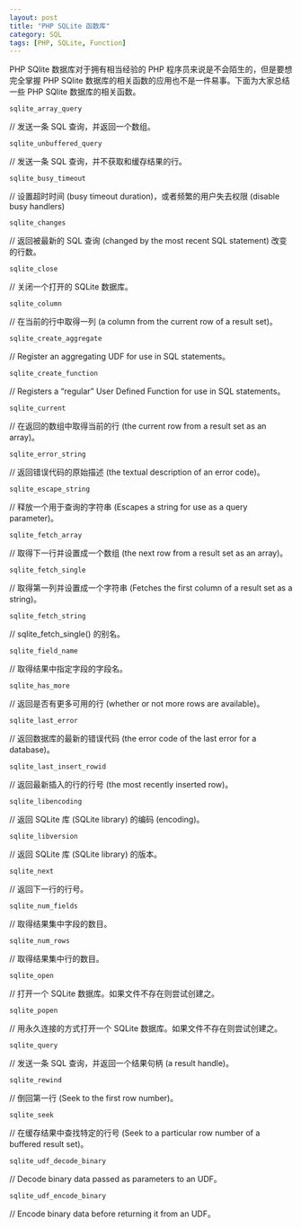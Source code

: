 ```yaml
---
layout: post
title: "PHP SQLite 函数库"
category: SQL
tags: [PHP, SQLite, Function]
---
```


PHP SQlite 数据库对于拥有相当经验的 PHP 程序员来说是不会陌生的，但是要想完全掌握 PHP SQlite 数据库的相关函数的应用也不是一件易事。下面为大家总结一些 PHP SQlite 数据库的相关函数。

    sqlite_array_query

// 发送一条 SQL 查询，并返回一个数组。

    sqlite_unbuffered_query

// 发送一条 SQL 查询，并不获取和缓存结果的行。

    sqlite_busy_timeout

<!-- more -->

// 设置超时时间 (busy timeout duration)，或者频繁的用户失去权限 (disable busy handlers)

    sqlite_changes

// 返回被最新的 SQL 查询 (changed by the most recent SQL statement) 改变的行数。

    sqlite_close

// 关闭一个打开的 SQLite 数据库。

    sqlite_column

// 在当前的行中取得一列 (a column from the current row of a result set)。

    sqlite_create_aggregate

// Register an aggregating UDF for use in SQL statements。

    sqlite_create_function

// Registers a “regular” User Defined Function for use in SQL statements。

    sqlite_current

// 在返回的数组中取得当前的行 (the current row from a result set as an array)。

    sqlite_error_string

// 返回错误代码的原始描述 (the textual description of an error code)。

    sqlite_escape_string

// 释放一个用于查询的字符串 (Escapes a string for use as a query parameter)。

    sqlite_fetch_array

// 取得下一行并设置成一个数组 (the next row from a result set as an array)。

    sqlite_fetch_single

// 取得第一列并设置成一个字符串 (Fetches the first column of a result set as a string)。

    sqlite_fetch_string

// sqlite_fetch_single() 的别名。

    sqlite_field_name

// 取得结果中指定字段的字段名。

    sqlite_has_more

// 返回是否有更多可用的行 (whether or not more rows are available)。

    sqlite_last_error

// 返回数据库的最新的错误代码 (the error code of the last error for a database)。

    sqlite_last_insert_rowid

// 返回最新插入的行的行号 (the most recently inserted row)。

    sqlite_libencoding

// 返回 SQLite 库 (SQLite library) 的编码 (encoding)。

    sqlite_libversion

// 返回 SQLite 库 (SQLite library) 的版本。

    sqlite_next

// 返回下一行的行号。

    sqlite_num_fields

// 取得结果集中字段的数目。

    sqlite_num_rows

// 取得结果集中行的数目。

    sqlite_open

// 打开一个 SQLite 数据库。如果文件不存在则尝试创建之。

    sqlite_popen

// 用永久连接的方式打开一个 SQLite 数据库。如果文件不存在则尝试创建之。

    sqlite_query

// 发送一条 SQL 查询，并返回一个结果句柄 (a result handle)。

    sqlite_rewind

// 倒回第一行 (Seek to the first row number)。

    sqlite_seek

// 在缓存结果中查找特定的行号 (Seek to a particular row number of a buffered result set)。

    sqlite_udf_decode_binary

// Decode binary data passed as parameters to an UDF。

    sqlite_udf_encode_binary

// Encode binary data before returning it from an UDF。
